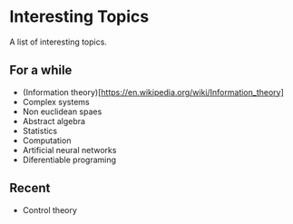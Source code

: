 # Interesting Topics
A list of interesting topics.

## For a while
- (Information theory)[https://en.wikipedia.org/wiki/Information_theory]
- Complex systems
- Non euclidean spaes
- Abstract algebra
- Statistics
- Computation
- Artificial neural networks
- Diferentiable programing

## Recent
- Control theory 
